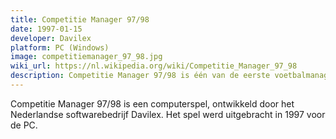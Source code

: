 ```yaml
---
title: Competitie Manager 97/98
date: 1997-01-15
developer: Davilex
platform: PC (Windows)
image: competitiemanager_97_98.jpg
wiki_url: https://nl.wikipedia.org/wiki/Competitie_Manager_97_98
description: Competitie Manager 97/98 is één van de eerste voetbalmanagement spellen en was erg populair bij een brede doelgroep.
---
```


Competitie Manager 97/98 is een computerspel, ontwikkeld door het Nederlandse softwarebedrijf Davilex. Het spel werd uitgebracht in 1997 voor de PC.